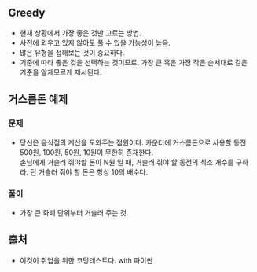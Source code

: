 Greedy
-----
- 현재 상황에서 가장 좋은 것만 고르는 방법.
- 사전에 외우고 있지 않아도 풀 수 있을 가능성이 높음.
- 많은 유형을 접해보는 것이 중요하다.
- 기준에 따라 좋은 것을 선택하는 것이므로, 가장 큰 혹은 가장 작은 순서대로 같은 기준을 알게모르게 제시된다.


거스름돈 예제
-----
### 문제
- 당신은 음식점의 계산을 도와주는 점원이다. 카운터에 거스름돈으로 사용할 동전 500원, 100원, 50원, 10원이 무한히 존재한다.   
손님에게 거슬러 줘야할 돈이 N원 일 때, 거슬러 줘야 할 동전의 최소 개수를 구하라. 단 거슬러 줘야 할 돈은 항상 10의 배수다.

### 풀이
- 가장 큰 화폐 단위부터 거슬러 주는 것.




출처
-----
- 이것이 취업을 위한 코딩테스트다. with 파이썬
